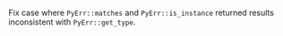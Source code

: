 Fix case where `PyErr::matches` and `PyErr::is_instance` returned results inconsistent with `PyErr::get_type`.
